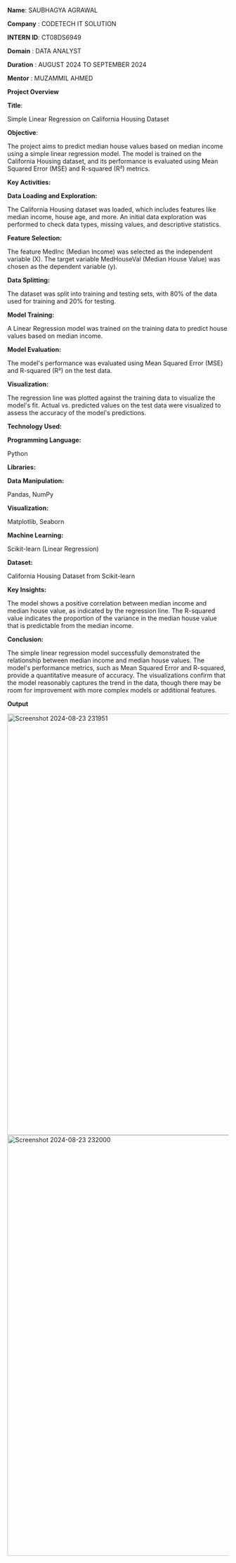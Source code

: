 **Name**: SAUBHAGYA AGRAWAL

**Company** : CODETECH IT SOLUTION

**INTERN ID**: CT08DS6949

**Domain** : DATA ANALYST

**Duration** : AUGUST 2024 TO SEPTEMBER 2024

**Mentor**  : MUZAMMIL AHMED

**Project Overview**

**Title**: 

Simple Linear Regression on California Housing Dataset

**Objective**:

The project aims to predict median house values based on median income using a simple linear regression model. The model is trained on the California Housing dataset, and its performance is evaluated using Mean Squared Error (MSE) and R-squared (R²) metrics.

**Key Activities:**

**Data Loading and Exploration:**

The California Housing dataset was loaded, which includes features like median income, house age, and more.
An initial data exploration was performed to check data types, missing values, and descriptive statistics.

**Feature Selection:**

The feature MedInc (Median Income) was selected as the independent variable (X).
The target variable MedHouseVal (Median House Value) was chosen as the dependent variable (y).

**Data Splitting:**

The dataset was split into training and testing sets, with 80% of the data used for training and 20% for testing.

**Model Training:**

A Linear Regression model was trained on the training data to predict house values based on median income.

**Model Evaluation:**

The model's performance was evaluated using Mean Squared Error (MSE) and R-squared (R²) on the test data.

**Visualization:**

The regression line was plotted against the training data to visualize the model's fit.
Actual vs. predicted values on the test data were visualized to assess the accuracy of the model's predictions.

**Technology Used:**

**Programming Language:**

Python

**Libraries:**


**Data Manipulation:**

Pandas, NumPy

**Visualization:**

Matplotlib, Seaborn

**Machine Learning:**

Scikit-learn (Linear Regression)

**Dataset:**

California Housing Dataset from Scikit-learn

**Key Insights:**

The model shows a positive correlation between median income and median house value, as indicated by the regression line.
The R-squared value indicates the proportion of the variance in the median house value that is predictable from the median income.

**Conclusion:**

The simple linear regression model successfully demonstrated the relationship between median income and median house values. The model's performance metrics, such as Mean Squared Error and R-squared, provide a quantitative measure of accuracy. The visualizations confirm that the model reasonably captures the trend in the data, though there may be room for improvement with more complex models or additional features.

**Output**

<img width="960" alt="Screenshot 2024-08-23 231951" src="https://github.com/user-attachments/assets/58cc3b93-2cf4-4ee8-a8d4-4e0e3a4fbf00">
<img width="958" alt="Screenshot 2024-08-23 232000" src="https://github.com/user-attachments/assets/6d163862-7d30-4046-965c-b467909302d1">
